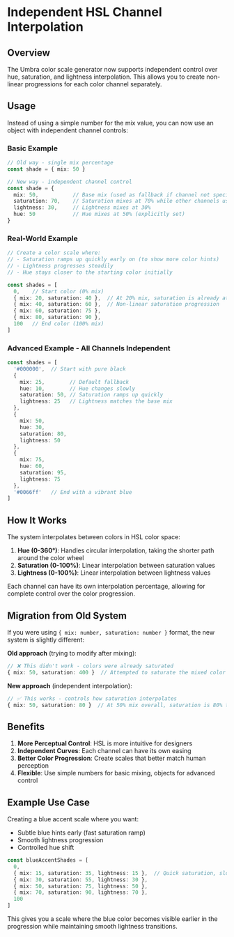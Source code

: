 # Independent HSL Channel Interpolation

## Overview

The Umbra color scale generator now supports independent control over hue, saturation, and lightness interpolation. This allows you to create non-linear progressions for each color channel separately.

## Usage

Instead of using a simple number for the mix value, you can now use an object with independent channel controls:

### Basic Example

```typescript
// Old way - single mix percentage
const shade = { mix: 50 }

// New way - independent channel control
const shade = {
  mix: 50,           // Base mix (used as fallback if channel not specified)
  saturation: 70,    // Saturation mixes at 70% while other channels use 50%
  lightness: 30,     // Lightness mixes at 30%
  hue: 50            // Hue mixes at 50% (explicitly set)
}
```

### Real-World Example

```typescript
// Create a color scale where:
// - Saturation ramps up quickly early on (to show more color hints)
// - Lightness progresses steadily
// - Hue stays closer to the starting color initially

const shades = [
  0,    // Start color (0% mix)
  { mix: 20, saturation: 40 },  // At 20% mix, saturation is already at 40%
  { mix: 40, saturation: 60 },  // Non-linear saturation progression
  { mix: 60, saturation: 75 },
  { mix: 80, saturation: 90 },
  100   // End color (100% mix)
]
```

### Advanced Example - All Channels Independent

```typescript
const shades = [
  '#000000',  // Start with pure black
  {
    mix: 25,        // Default fallback
    hue: 10,        // Hue changes slowly
    saturation: 50, // Saturation ramps up quickly
    lightness: 25   // Lightness matches the base mix
  },
  {
    mix: 50,
    hue: 30,
    saturation: 80,
    lightness: 50
  },
  {
    mix: 75,
    hue: 60,
    saturation: 95,
    lightness: 75
  },
  '#0066ff'   // End with a vibrant blue
]
```

## How It Works

The system interpolates between colors in HSL color space:

1. **Hue (0-360°)**: Handles circular interpolation, taking the shorter path around the color wheel
2. **Saturation (0-100%)**: Linear interpolation between saturation values
3. **Lightness (0-100%)**: Linear interpolation between lightness values

Each channel can have its own interpolation percentage, allowing for complete control over the color progression.

## Migration from Old System

If you were using `{ mix: number, saturation: number }` format, the new system is slightly different:

**Old approach** (trying to modify after mixing):
```typescript
// ❌ This didn't work - colors were already saturated
{ mix: 50, saturation: 400 }  // Attempted to saturate the mixed color
```

**New approach** (independent interpolation):
```typescript
// ✅ This works - controls how saturation interpolates
{ mix: 50, saturation: 80 }  // At 50% mix overall, saturation is 80% to target
```

## Benefits

1. **More Perceptual Control**: HSL is more intuitive for designers
2. **Independent Curves**: Each channel can have its own easing
3. **Better Color Progression**: Create scales that better match human perception
4. **Flexible**: Use simple numbers for basic mixing, objects for advanced control

## Example Use Case

Creating a blue accent scale where you want:
- Subtle blue hints early (fast saturation ramp)
- Smooth lightness progression
- Controlled hue shift

```typescript
const blueAccentShades = [
  0,
  { mix: 15, saturation: 35, lightness: 15 },  // Quick saturation, slow lightness
  { mix: 30, saturation: 55, lightness: 30 },
  { mix: 50, saturation: 75, lightness: 50 },
  { mix: 70, saturation: 90, lightness: 70 },
  100
]
```

This gives you a scale where the blue color becomes visible earlier in the progression while maintaining smooth lightness transitions.
